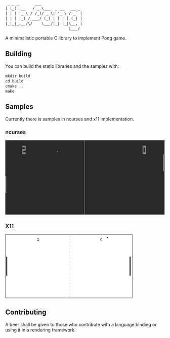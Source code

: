      _ _ _       ___
    | (_) |__   / _ \___  _ __   __ _
    | | | '_ \ / /_)/ _ \| '_ \ / _` |
    | | | |_) / ___/ (_) | | | | (_| |
    |_|_|_.__/\/    \___/|_| |_|\__, |
                                |___/


A minimalistic portable C library to implement Pong game.

## Building

You can build the static libraries and the samples with:

```
mkdir build
cd build
cmake ..
make
```

## Samples

Currently there is samples in ncurses and x11 implementation.

### ncurses
![ncurses](./ncurses.png)

### X11
![x11](./x11.png)

## Contributing

A beer shall be given to those who contribute with a language binding
or using it in a rendering framework.
